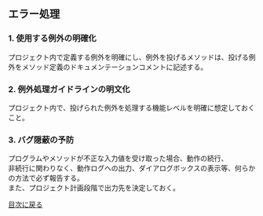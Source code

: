 ## エラー処理
### 1. 使用する例外の明確化
プロジェクト内で定義する例外を明確にし、例外を投げるメソッドは、投げる例外をメソッド定義のドキュメンテーションコメントに記述する。

### 2. 例外処理ガイドラインの明文化
プロジェクト内で、投げられた例外を処理する機能レベルを明確に想定しておくこと。

### 3. バグ隠蔽の予防
プログラムやメソッドが不正な入力値を受け取った場合、動作の続行、<br>
非続行に関わりなく、動作ログへの出力、ダイアログボックスの表示等、何らかの方法で必ず報告する。<br>
また、プロジェクト計画段階で出力先を決定しておく。

[目次に戻る](CONTENTS.MD)